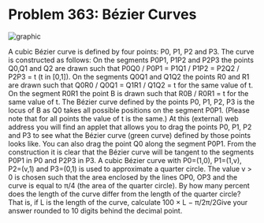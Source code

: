 # Problem 363: Bézier Curves

![graphic](img363.gif)

A cubic Bézier curve is defined by four points: P0, P1, P2 and P3. The
curve is constructed as follows: On the segments P0P1, P1P2 and P2P3 the
points Q0,Q1 and Q2 are drawn such that P0Q0 / P0P1 = P1Q1 / P1P2 = P2Q2
/ P2P3 = t (t in \[0,1\]). On the segments Q0Q1 and Q1Q2 the points R0
and R1 are drawn such that Q0R0 / Q0Q1 = Q1R1 / Q1Q2 = t for the same
value of t. On the segment R0R1 the point B is drawn such that R0B /
R0R1 = t for the same value of t. The Bézier curve defined by the points
P0, P1, P2, P3 is the locus of B as Q0 takes all possible positions on
the segment P0P1. (Please note that for all points the value of t is the
same.) At this (external) web address you will find an applet that
allows you to drag the points P0, P1, P2 and P3 to see what the Bézier
curve (green curve) defined by those points looks like. You can also
drag the point Q0 along the segment P0P1. From the construction it is
clear that the Bézier curve will be tangent to the segments P0P1 in P0
and P2P3 in P3. A cubic Bézier curve with P0=(1,0), P1=(1,v), P2=(v,1)
and P3=(0,1) is used to approximate a quarter circle. The value v &gt; 0
is chosen such that the area enclosed by the lines OP0, OP3 and the
curve is equal to π/4 (the area of the quarter circle). By how many
percent does the length of the curve differ from the length of the
quarter circle? That is, if L is the length of the curve, calculate 100
× L − π/2π/2Give your answer rounded to 10 digits behind the decimal
point.